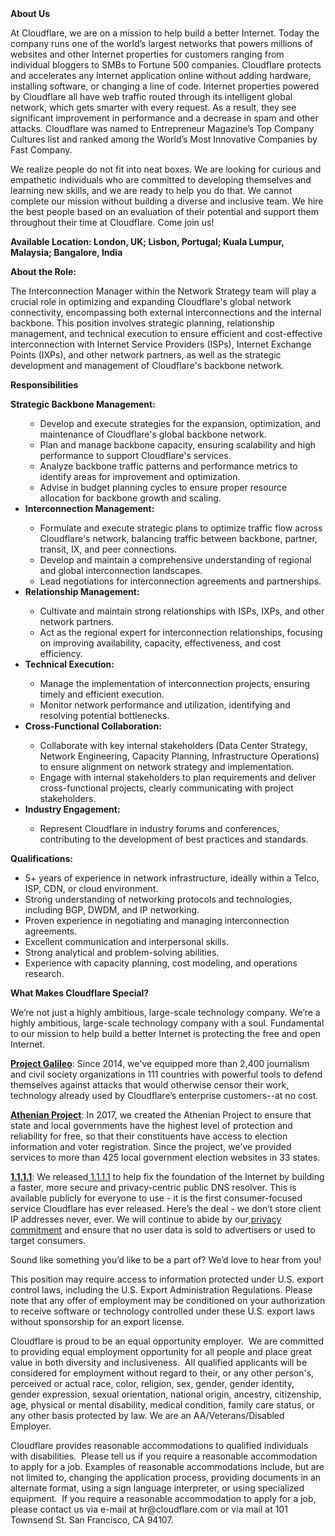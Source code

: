 <div class="content-intro">
	<div><strong>About Us</strong></div>
	<div>
		<p>At Cloudflare, we are on a mission to help build a better Internet. Today the company runs one of the world’s largest networks that powers millions of websites and other Internet properties for customers ranging from individual bloggers to SMBs to Fortune 500 companies. Cloudflare protects and accelerates any Internet application online without adding hardware, installing software, or changing a line of code. Internet properties powered by Cloudflare all have web traffic routed through its intelligent global network, which gets smarter with every request. As a result, they see significant improvement in performance and a decrease in spam and other attacks. Cloudflare was named to Entrepreneur Magazine’s Top Company Cultures list and ranked among the World’s Most Innovative Companies by Fast Company.&nbsp;</p>
		<p><span style="font-weight: 400;">We realize people do not fit into neat boxes. We are looking for curious and empathetic individuals who are committed to developing themselves and learning new skills, and we are ready to help you do that. We cannot complete our mission without building a diverse and inclusive team. We hire the best people based on an evaluation of their potential and support them throughout their time at Cloudflare. Come join us!&nbsp;</span></p>
	</div>
</div>
<p><strong>Available Location: London, UK; Lisbon, Portugal; Kuala Lumpur, Malaysia; Bangalore, India</strong></p>
<p><strong>About the Role:</strong></p>
<p>The Interconnection Manager within the Network Strategy team will play a crucial role in optimizing and expanding Cloudflare's global network connectivity, encompassing both external interconnections and the internal backbone. This position involves strategic planning, relationship management, and technical execution to ensure efficient and cost-effective interconnection with Internet Service Providers (ISPs), Internet Exchange Points (IXPs), and other network partners, as well as the strategic development and management of Cloudflare's backbone network.</p>
<p><strong>Responsibilities</strong></p>
<p><strong>Strategic Backbone Management:</strong></p>
<ul>
	<ul>
		<li>Develop and execute strategies for the expansion, optimization, and maintenance of Cloudflare's global backbone network.</li>
		<li>Plan and manage backbone capacity, ensuring scalability and high performance to support Cloudflare's services.</li>
		<li>Analyze backbone traffic patterns and performance metrics to identify areas for improvement and optimization.</li>
		<li>Advise in budget planning cycles to ensure proper resource allocation for backbone growth and scaling.</li>
	</ul>
	<li><strong>Interconnection Management:</strong></li>
	<ul>
		<li>Formulate and execute strategic plans to optimize traffic flow across Cloudflare's network, balancing traffic between backbone, partner, transit, IX, and peer connections.</li>
		<li>Develop and maintain a comprehensive understanding of regional and global interconnection landscapes.</li>
		<li>Lead negotiations for interconnection agreements and partnerships.</li>
	</ul>
	<li><strong>Relationship Management:</strong></li>
	<ul>
		<li>Cultivate and maintain strong relationships with ISPs, IXPs, and other network partners.</li>
		<li>Act as the regional expert for interconnection relationships, focusing on improving availability, capacity, effectiveness, and cost efficiency.</li>
	</ul>
	<li><strong>Technical Execution:</strong></li>
	<ul>
		<li>Manage the implementation of interconnection projects, ensuring timely and efficient execution.</li>
		<li>Monitor network performance and utilization, identifying and resolving potential bottlenecks.</li>
	</ul>
	<li><strong>Cross-Functional Collaboration:</strong></li>
	<ul>
		<li>Collaborate with key internal stakeholders (Data Center Strategy, Network Engineering, Capacity Planning, Infrastructure Operations) to ensure alignment on network strategy and implementation.</li>
		<li>Engage with internal stakeholders to plan requirements and deliver cross-functional projects, clearly communicating with project stakeholders.</li>
	</ul>
	<li><strong>Industry Engagement:</strong></li>
	<ul>
		<li>Represent Cloudflare in industry forums and conferences, contributing to the development of best practices and standards.</li>
	</ul>
</ul>
<p><strong>Qualifications:</strong></p>
<ul>
	<li>5+ years of experience in network infrastructure, ideally within a Telco, ISP, CDN, or cloud environment.</li>
	<li>Strong understanding of networking protocols and technologies, including BGP, DWDM, and IP networking.</li>
	<li>Proven experience in negotiating and managing interconnection agreements.</li>
	<li>Excellent communication and interpersonal skills.</li>
	<li>Strong analytical and problem-solving abilities.</li>
	<li>Experience with capacity planning, cost modeling, and operations research.</li>
</ul>
<div class="content-conclusion">
	<p><strong>What Makes Cloudflare Special?</strong></p>
	<p><span style="font-weight: 400;">We’re not just a highly ambitious, large-scale technology company. We’re a highly ambitious, large-scale technology company with a soul. Fundamental to our mission to help build a better Internet is protecting the free and open Internet.</span></p>
	<p><a href="https://blog.cloudflare.com/protecting-free-expression-online/"><strong>Project Galileo</strong></a><span style="font-weight: 400;">: Since 2014, we've equipped more than 2,400 journalism and civil society organizations in 111 countries with powerful tools to defend themselves against attacks that would otherwise censor their work, technology already used by Cloudflare’s enterprise customers--at no cost.</span></p>
	<p><strong><a href="https://www.cloudflare.com/athenian/">Athenian Project</a></strong><span style="font-weight: 400;">: In 2017, we created the Athenian Project to ensure that state and local governments have the highest level of protection and reliability for free, so that their constituents have access to election information and voter registration. Since the project, we've provided services to more than 425 local government election websites in 33 states.</span></p>
	<p><a href="https://1.1.1.1/"><strong>1.1.1.1</strong></a><span style="font-weight: 400;">: We released</span><a href="https://1.1.1.1/"> <span style="font-weight: 400;">1.1.1.1</span></a><span style="font-weight: 400;"> to help fix the foundation of the Internet by building a faster, more secure and privacy-centric public DNS resolver. This is available publicly for everyone to use - it is the first consumer-focused service Cloudflare has ever released. Here’s the deal - we don’t store client IP addresses never, ever. We will continue to abide by our</span><a href="https://developers.cloudflare.com/1.1.1.1/privacy/public-dns-resolver"> privacy commitment</a><span style="font-weight: 400;"> and ensure that no user data is sold to advertisers or used to target consumers.</span></p>
	<p><span style="font-weight: 400;">Sound like something you’d like to be a part of? We’d love to hear from you!</span></p>
	<p><span style="font-weight: 400;">This position may require access to information protected under U.S. export control laws, including the U.S. Export Administration Regulations. Please note that any offer of employment may be conditioned on your authorization to receive software or technology controlled under these U.S. export laws without sponsorship for an export license.</span></p>
	<p><span style="font-weight: 400;">Cloudflare is proud to be an equal opportunity employer. &nbsp;We are committed to providing equal employment opportunity for all people and place great value in both diversity and inclusiveness. &nbsp;All qualified applicants will be considered for employment without regard to their, or any other person's, perceived or actual</span> <span style="font-weight: 400;">race, color, religion, sex, gender, gender identity, gender expression, sexual orientation, national origin, ancestry, citizenship, age, physical or mental disability, medical condition, family care status, or any other basis protected by law. </span><span style="font-weight: 400;">We are an AA/Veterans/Disabled Employer.</span></p>
	<p><span style="font-weight: 400;">Cloudflare provides reasonable accommodations to qualified individuals with disabilities. &nbsp;Please tell us if you require a reasonable accommodation to apply for a job. Examples of reasonable accommodations include, but are not limited to, changing the application process, providing documents in an alternate format, using a sign language interpreter, or using specialized equipment. &nbsp;If you require a reasonable accommodation to apply for a job, please contact us via e-mail at </span><span style="font-weight: 400;">hr@cloudflare.com</span><span style="font-weight: 400;"> or via mail at 101 Townsend St. San Francisco, CA 94107.</span></p>
</div>